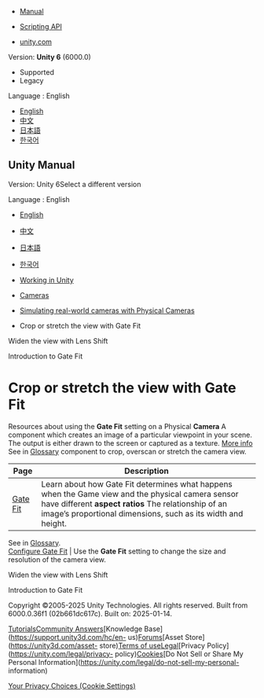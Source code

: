 [](https://docs.unity3d.com)

  * [Manual](../Manual/index.html)
  * [Scripting API](../ScriptReference/index.html)

  * [unity.com](https://unity.com/)

Version: **Unity 6** (6000.0)

  * Supported
  * Legacy

Language : English

  * [English](/Manual/PhysicalCameras-GateFit-Landing.html)
  * [中文](/cn/current/Manual/PhysicalCameras-GateFit-Landing.html)
  * [日本語](/ja/current/Manual/PhysicalCameras-GateFit-Landing.html)
  * [한국어](/kr/current/Manual/PhysicalCameras-GateFit-Landing.html)

[](https://docs.unity3d.com)

## Unity Manual

Version: Unity 6Select a different version

Language : English

  * [English](/Manual/PhysicalCameras-GateFit-Landing.html)
  * [中文](/cn/current/Manual/PhysicalCameras-GateFit-Landing.html)
  * [日本語](/ja/current/Manual/PhysicalCameras-GateFit-Landing.html)
  * [한국어](/kr/current/Manual/PhysicalCameras-GateFit-Landing.html)

  * [Working in Unity](working-in-unity.html)
  * [Cameras](Cameras.html)
  * [Simulating real-world cameras with Physical Cameras](PhysicalCameras.html)
  * Crop or stretch the view with Gate Fit

[](PhysicalCameras-LensShift.html)

Widen the view with Lens Shift

[](PhysicalCameras-GateFit.html)

Introduction to Gate Fit

# Crop or stretch the view with Gate Fit

Resources about using the **Gate Fit** setting on a Physical **Camera** A
component which creates an image of a particular viewpoint in your scene. The
output is either drawn to the screen or captured as a texture. [More
info](CamerasOverview.html)  
See in [Glossary](Glossary.html#Camera) component to crop, overscan or stretch
the camera view.

**Page** | **Description**  
---|---  
[Gate Fit](PhysicalCameras-GateFit.html) | Learn about how Gate Fit determines what happens when the Game view and the physical camera sensor have different **aspect ratios** The relationship of an image’s proportional dimensions, such as its width and height.  
See in [Glossary](Glossary.html#AspectRatio).  
[Configure Gate Fit](PhysicalCameras-GateFit-Configure.html) | Use the **Gate Fit** setting to change the size and resolution of the camera view.  
  
[](PhysicalCameras-LensShift.html)

Widen the view with Lens Shift

[](PhysicalCameras-GateFit.html)

Introduction to Gate Fit

Copyright ©2005-2025 Unity Technologies. All rights reserved. Built from
6000.0.36f1 (02b661dc617c). Built on: 2025-01-14.

[Tutorials](https://learn.unity.com/)[Community
Answers](https://answers.unity3d.com)[Knowledge
Base](https://support.unity3d.com/hc/en-
us)[Forums](https://forum.unity3d.com)[Asset Store](https://unity3d.com/asset-
store)[Terms of
use](https://docs.unity3d.com/Manual/TermsOfUse.html)[Legal](https://unity.com/legal)[Privacy
Policy](https://unity.com/legal/privacy-
policy)[Cookies](https://unity.com/legal/cookie-policy)[Do Not Sell or Share
My Personal Information](https://unity.com/legal/do-not-sell-my-personal-
information)

[Your Privacy Choices (Cookie Settings)](javascript:void\(0\);)


